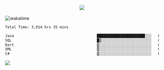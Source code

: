 <h1 align="center">
  <img src="https://readme-typing-svg.herokuapp.com/?font=Righteous&size=35&center=true&vCenter=true&width=500&height=70&duration=4000&lines=Hi!+%F0%9F%91%8B+I%27m+Ali%20Osman!;" />
</h1>


![wakatime](https://wakatime.com/share/@aliosmanoktar/3a8ffe71-6da4-4964-913b-2f09afbe53bf.svg?cache=none)
<!--START_SECTION:waka-->

```txt
Total Time: 3,914 hrs 35 mins

Java                                      ██████████████████████░░░   87.61 %
SQL                                       █▒░░░░░░░░░░░░░░░░░░░░░░░   04.84 %
Dart                                      ▒░░░░░░░░░░░░░░░░░░░░░░░░   01.77 %
XML                                       ▒░░░░░░░░░░░░░░░░░░░░░░░░   01.45 %
C#                                        ▒░░░░░░░░░░░░░░░░░░░░░░░░   00.87 %
```

<!--END_SECTION:waka-->

<img src="https://profile-counter.glitch.me/aliosmanoktar/count.svg" />

